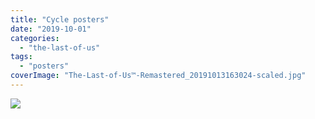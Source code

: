 ```yaml
---
title: "Cycle posters"
date: "2019-10-01"
categories: 
  - "the-last-of-us"
tags: 
  - "posters"
coverImage: "The-Last-of-Us™-Remastered_20191013163024-scaled.jpg"
---
```


[![](images/The-Last-of-Us™-Remastered_20191013163024-scaled.jpg)](https://davidpeach.co.uk/wp-content/uploads/2019/10/The-Last-of-Us™-Remastered_20191013163024-scaled.jpg)
